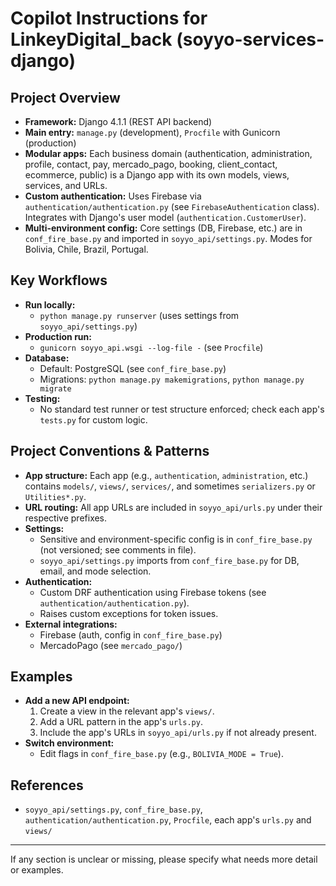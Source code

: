 # Copilot Instructions for LinkeyDigital_back (soyyo-services-django)

## Project Overview

- **Framework:** Django 4.1.1 (REST API backend)
- **Main entry:** `manage.py` (development), `Procfile` with Gunicorn (production)
- **Modular apps:** Each business domain (authentication, administration, profile, contact, pay, mercado_pago, booking, client_contact, ecommerce, public) is a Django app with its own models, views, services, and URLs.
- **Custom authentication:** Uses Firebase via `authentication/authentication.py` (see `FirebaseAuthentication` class). Integrates with Django's user model (`authentication.CustomerUser`).
- **Multi-environment config:** Core settings (DB, Firebase, etc.) are in `conf_fire_base.py` and imported in `soyyo_api/settings.py`. Modes for Bolivia, Chile, Brazil, Portugal.

## Key Workflows

- **Run locally:**
  - `python manage.py runserver` (uses settings from `soyyo_api/settings.py`)
- **Production run:**
  - `gunicorn soyyo_api.wsgi --log-file -` (see `Procfile`)
- **Database:**
  - Default: PostgreSQL (see `conf_fire_base.py`)
  - Migrations: `python manage.py makemigrations`, `python manage.py migrate`
- **Testing:**
  - No standard test runner or test structure enforced; check each app's `tests.py` for custom logic.

## Project Conventions & Patterns

- **App structure:** Each app (e.g., `authentication`, `administration`, etc.) contains `models/`, `views/`, `services/`, and sometimes `serializers.py` or `Utilities*.py`.
- **URL routing:** All app URLs are included in `soyyo_api/urls.py` under their respective prefixes.
- **Settings:**
  - Sensitive and environment-specific config is in `conf_fire_base.py` (not versioned; see comments in file).
  - `soyyo_api/settings.py` imports from `conf_fire_base.py` for DB, email, and mode selection.
- **Authentication:**
  - Custom DRF authentication using Firebase tokens (see `authentication/authentication.py`).
  - Raises custom exceptions for token issues.
- **External integrations:**
  - Firebase (auth, config in `conf_fire_base.py`)
  - MercadoPago (see `mercado_pago/`)

## Examples

- **Add a new API endpoint:**
  1. Create a view in the relevant app's `views/`.
  2. Add a URL pattern in the app's `urls.py`.
  3. Include the app's URLs in `soyyo_api/urls.py` if not already present.
- **Switch environment:**
  - Edit flags in `conf_fire_base.py` (e.g., `BOLIVIA_MODE = True`).

## References

- `soyyo_api/settings.py`, `conf_fire_base.py`, `authentication/authentication.py`, `Procfile`, each app's `urls.py` and `views/`

---

If any section is unclear or missing, please specify what needs more detail or examples.
